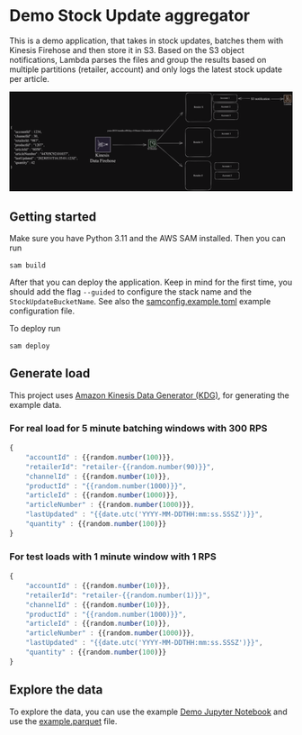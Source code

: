 # Demo Stock Update aggregator
This is a demo application, that takes in stock updates, batches them with Kinesis Firehose and then store it in S3.
Based on the S3 object notifications, Lambda parses the files and group the results based on multiple partitions (retailer, account) and only logs the latest stock update per article.

![Architecture overview](img/Architecture%20Overview.png)

## Getting started

Make sure you have Python 3.11 and the AWS SAM installed. Then you can run

```
sam build
```

After that you can deploy the application. Keep in mind for the first time, you should add the flag `--guided` to configure the stack name and the `StockUpdateBucketName`. See also the [samconfig.example.toml](samconfig.example.toml) example configuration file.

To deploy run
```
sam deploy
```

## Generate load

This project uses [Amazon Kinesis Data Generator (KDG)](https://awslabs.github.io/amazon-kinesis-data-generator/web/producer.html), for generating the example data.

### For real load for 5 minute batching windows with 300 RPS
```js
{
    "accountId" : {{random.number(100)}},
    "retailerId": "retailer-{{random.number(90)}}",
    "channelId" : {{random.number(10)}},
    "productId" : "{{random.number(1000)}}",
    "articleId" : {{random.number(1000)}},
    "articleNumber" : {{random.number(1000)}},
    "lastUpdated" : "{{date.utc('YYYY-MM-DDTHH:mm:ss.SSSZ')}}",
    "quantity" : {{random.number(100)}}
}
```

### For test loads with 1 minute window with 1 RPS
```js
{
    "accountId" : {{random.number(10)}},
    "retailerId": "retailer-{{random.number(1)}}",
    "channelId" : {{random.number(10)}},
    "productId" : "{{random.number(1000)}}",
    "articleId" : {{random.number(10)}},
    "articleNumber" : {{random.number(1000)}},
    "lastUpdated" : "{{date.utc('YYYY-MM-DDTHH:mm:ss.SSSZ')}}",
    "quantity" : {{random.number(100)}}
}
```

## Explore the data
To explore the data, you can use the example [Demo Jupyter Notebook](notebook/demo-stock-update-awswrangler.ipynb) and use the [example.parquet](example.parquet) file.
